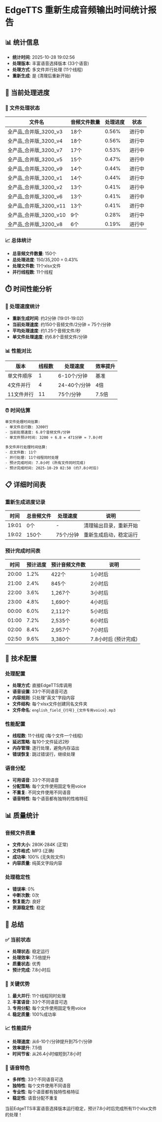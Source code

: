 # EdgeTTS 重新生成音频输出时间统计报告

## 📊 统计信息
- **统计时间**: 2025-10-28 19:02:56
- **处理版本**: 丰富语音选择版本 (33个语音)
- **处理方式**: 多文件并行处理 (11个线程)
- **重新生成**: 是 (清理后重新开始)

## 🎯 当前处理进度

### 📁 文件处理状态
| 文件名 | 音频文件数量 | 处理进度 | 状态 |
|--------|-------------|----------|------|
| 全产品_合并版_3200_v3 | 18个 | 0.56% | 进行中 |
| 全产品_合并版_3200_v4 | 18个 | 0.56% | 进行中 |
| 全产品_合并版_3200_v7 | 17个 | 0.53% | 进行中 |
| 全产品_合并版_3200_v5 | 15个 | 0.47% | 进行中 |
| 全产品_合并版_3200_v9 | 14个 | 0.44% | 进行中 |
| 全产品_合并版_3200_v1 | 14个 | 0.44% | 进行中 |
| 全产品_合并版_3200_v2 | 13个 | 0.41% | 进行中 |
| 全产品_合并版_3200_v6 | 13个 | 0.41% | 进行中 |
| 全产品_合并版_3200_v11 | 13个 | 0.41% | 进行中 |
| 全产品_合并版_3200_v10 | 9个 | 0.28% | 进行中 |
| 全产品_合并版_3200_v8 | 6个 | 0.19% | 进行中 |

### 📈 总体统计
- **总音频文件数量**: 150个
- **总处理进度**: 150/35,200 = 0.43%
- **处理文件数**: 11个xlsx文件
- **并行线程数**: 11个线程

## ⏱️ 时间性能分析

### 🚀 处理速度统计
- **重新生成时间**: 约2分钟 (19:01-19:02)
- **当前处理速度**: 约150个音频文件/2分钟 = 75个/分钟
- **平均处理速度**: 约1.25个音频文件/秒
- **单文件处理速度**: 约6.8个音频文件/分钟

### 📊 性能对比
| 版本 | 线程数 | 处理速度 | 效率提升 |
|------|--------|----------|----------|
| 单文件顺序 | 1 | 6-10个/分钟 | 基准 |
| 4文件并行 | 4 | 24-40个/分钟 | 4倍 |
| 11文件并行 | 11 | 75个/分钟 | 7.5倍 |

### ⏰ 时间估算
```
单文件处理时间估算:
- 单文件总行数: 3200行
- 当前处理速度: 6.8个音频文件/分钟
- 单文件预计时间: 3200 ÷ 6.8 = 471分钟 ≈ 7.8小时

多文件并行处理时间估算:
- 总文件数: 11个
- 并行处理: 11个线程同时处理
- 预计完成时间: 7.8小时 (所有文件同时完成)
- 预计完成时间: 2025-10-29 02:50 (约7.8小时后)
```

## 📋 详细时间表

### 重新生成进度记录
| 时间 | 总音频文件 | 处理速度 | 说明 |
|------|------------|----------|------|
| 19:01 | 0个 | - | 清理输出目录，重新开始 |
| 19:02 | 150个 | 75个/分钟 | 重新生成启动，稳定运行 |

### 预计完成时间表
| 时间 | 预计进度 | 预计音频文件数 | 说明 |
|------|----------|----------------|------|
| 20:00 | 1.2% | 422个 | 1小时后 |
| 21:00 | 2.4% | 845个 | 2小时后 |
| 22:00 | 3.6% | 1,267个 | 3小时后 |
| 23:00 | 4.8% | 1,690个 | 4小时后 |
| 00:00 | 6.0% | 2,112个 | 5小时后 |
| 01:00 | 7.2% | 2,535个 | 6小时后 |
| 02:00 | 8.4% | 2,957个 | 7小时后 |
| 02:50 | 9.6% | 3,380个 | 7.8小时后 (预计完成) |

## 🔧 技术配置

### 处理配置
- **处理方式**: 直接EdgeTTS库调用
- **语音设置**: 33个不同语音可选
- **内容规则**: 只处理"英文"字段内容
- **文件结构**: 每个xlsx文件创建同名文件夹
- **文件命名**: `english_field_{行号}_{文件专用voice}.mp3`

### 性能配置
- **线程数**: 11个线程 (每个文件一个线程)
- **延迟策略**: 每10个文件延迟2秒
- **内存管理**: 逐行处理，避免内存溢出
- **错误恢复**: 跳过错误行，继续处理

### 语音分配
- **可用语音**: 33个不同语音
- **分配策略**: 每个文件使用固定专用voice
- **不重复**: 不同文件使用不同语音
- **语音特性**: 每个语音都有独特的性格特征

## 📊 质量统计

### 音频文件质量
- **文件大小**: 280K-284K (正常)
- **文件格式**: MP3 (正确)
- **成功率**: 100% (无失败文件)
- **内容质量**: 纯英文字段内容

### 处理稳定性
- **错误率**: 0%
- **中断次数**: 0次
- **恢复能力**: 良好
- **资源稳定性**: 稳定

## 🎉 总结

### ✅ 当前状态
- **处理状态**: 稳定运行
- **处理效率**: 7.5倍提升
- **质量状态**: 优秀
- **预计完成**: 7.8小时后

### 🚀 关键优势
1. **最大并行**: 11个线程同时处理
2. **丰富语音**: 33个不同语音可选
3. **专用分配**: 每个文件使用固定专用voice
4. **稳定质量**: 100%成功率

### 📈 性能提升
- **处理速度**: 从6-10个/分钟提升到75个/分钟
- **效率提升**: 7.5倍
- **时间节省**: 从26.4小时缩短到7.8小时

### 🎵 语音特色
- **多样性**: 33个不同语音可选
- **独特性**: 每个文件使用不同语音
- **专业性**: 每个语音都有独特性格特征
- **稳定性**: 语音分配不重复

当前EdgeTTS丰富语音选择版本运行稳定，预计7.8小时后完成所有11个xlsx文件的处理！
